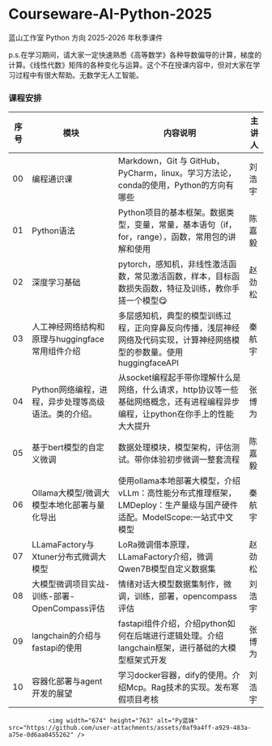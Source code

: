 # Courseware-AI-Python-2025
蓝山工作室 Python 方向 2025-2026 年秋季课件

p.s.在学习期间，请大家一定快速熟悉《高等数学》各种导数偏导的计算，梯度的计算。《线性代数》矩阵的各种变化与运算。这个不在授课内容中，但对大家在学习过程中有很大帮助。无数学无人工智能。

### 课程安排

| 序号 | 模块                                                 | 内容说明                                                     | 主讲人 |
| ---- | ---------------------------------------------------- | ------------------------------------------------------------ | ------ |
| 00   | 编程通识课                                           | Markdown，Git 与 GitHub，PyCharm，linux。学习方法论，conda的使用，Python的方向有哪些 | 刘浩宇 |
| 01   | Python语法                                           | Python项目的基本框架。数据类型，变量，常量，基本语句（if，for，range），函数，常用包的讲解和使用 | 陈嘉毅 |
| 02   | 深度学习基础                                         | pytorch，感知机，非线性激活函数，常见激活函数，样本，目标函数损失函数，特征及训练，教你手搓一个模型😋 | 赵劲松 |
| 03   | 人工神经网络结构和原理与huggingface常用组件介绍      | 多层感知机，典型的模型训练过程，正向穿鼻反向传播，浅层神经网络及代码实现，计算神经网络模型的参数量。使用huggingfaceAPI | 秦航宇 |
| 04   | Python网络编程，进程，异步处理等高级语法。类的介绍。 | 从socket编程起手带你理解什么是网络，什么请求，http协议等一些基础网络概念，还有进程编程异步编程，让python在你手上的性能大大提升 | 张博为 |
| 05   | 基于bert模型的自定义微调                             | 数据处理模块，模型架构，评估测试。带你体验初步微调一整套流程 | 陈嘉毅 |
| 06   | Ollama大模型/微调大模型本地化部署与量化导出          | 使用ollama本地部署大模型，介绍vLLm：高性能分布式推理框架，LMDeploy：生产量级与国产硬件适配。ModelScope:一站式中文模型 | 秦航宇 |
| 07   | LLamaFactory与Xtuner分布式微调大模型                 | LoRa微调借本原理，LLamaFactory介绍，微调Qwen7B模型自定义数据集 | 赵劲松 |
| 08   | 大模型微调项目实战-训练-部署-OpenCompass评估         | 情绪对话大模型数据集制作，微调，训练，部署，opencompass评估  | 刘浩宇 |
| 09   | langchain的介绍与fastapi的使用                       | fastapi组件介绍，介绍python如何在后端进行逻辑处理。介绍langchain框架，进行基础的大模型框架式开发 | 张博为 |
| 10   | 容器化部署与agent开发的展望                          | 学习docker容器，dify的使用。介绍Mcp。Rag技术的实现。发布寒假项目考核 | 刘浩宇 |
               <img width="674" height="763" alt="Py蓝妹" src="https://github.com/user-attachments/assets/0af9a4ff-a929-483a-a75e-0d6aa0455262" />
